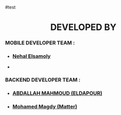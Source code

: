 #test




<div align="center">
    <h1>
         DEVELOPED BY
    </h1>
</div>


### MOBILE DEVELOPER TEAM :

- ### [Nehal Elsamoly](https://github.com/NehalElsamoly)
-

  
### BACKEND DEVELOPER TEAM :

- ### [ABDALLAH MAHMOUD (ELDAPOUR)](https://www.github.com/eldapour)
- ### [Mohamed Magdy (Matter)](https://www.github.com/mohamedmagdy233)


